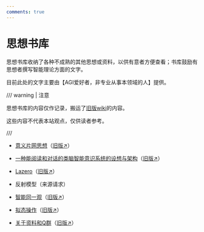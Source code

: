 ```yaml
---
comments: true
---
```


# 思想书库

思想书库收纳了各种不成熟的其他思想或资料，以供有意者方便查看；书库鼓励有思想者撰写智能理论方面的文字。

目前此处的文字主要由【AGI爱好者，非专业从事本领域的人】提供。

/// warning | 注意

思想书库的内容仅作记录，搬运了[旧版wiki](http://agi-society.cn/wiki/index.php/)的内容。

这些内容不代表本站观点，仅供读者参考。

///

- [意义片网思想](meaning_network.md)（[旧版↗](http://agi-society.cn/wiki/index.php/%E6%84%8F%E4%B9%89%E7%89%87%E7%BD%91%E6%80%9D%E6%83%B3)）
- [一种能阅读和对话的类脑智能意识系统的设想与架构](bingfengdecao.md)（[旧版↗](http://agi-society.cn/wiki/index.php/%E4%B8%80%E7%A7%8D%E8%83%BD%E9%98%85%E8%AF%BB%E5%92%8C%E5%AF%B9%E8%AF%9D%E7%9A%84%E7%B1%BB%E8%84%91%E6%99%BA%E8%83%BD%E6%84%8F%E8%AF%86%E7%B3%BB%E7%BB%9F%E7%9A%84%E8%AE%BE%E6%83%B3%E4%B8%8E%E6%9E%B6%E6%9E%84)）
- [Lazero](lazero.md)（[旧版↗](http://agi-society.cn/wiki/index.php/Lazero)）
- 反射模型（来源请求）
- [智能同一观](identity_of_intelligence.md)（[旧版↗](http://agi-society.cn/wiki/index.php/%E6%99%BA%E8%83%BD%E5%90%8C%E4%B8%80%E8%A7%82)）
- [拟态操作](mimicry_operation.md)（[旧版↗](http://agi-society.cn/wiki/index.php/%E6%8B%9F%E6%80%81%E6%93%8D%E4%BD%9C)）

- [关于资料和Q群](documents_and_qq_group.md)（[旧版↗](http://agi-society.cn/wiki/index.php/%E5%85%B3%E4%BA%8E%E8%B5%84%E6%96%99%E5%92%8CQ%E7%BE%A4)）
